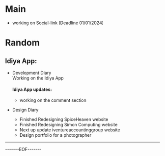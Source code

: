 # Main 

- working on Social-link (Deadline 01/01/2024)

# Random
## Idiya App:

- Development Diary  
    Working on the Idiya App
    #### Idiya App updates:
    - working on the comment section


- Design Diary
    - Finished Redesigning SpiceHeaven website
    - Finished Redesigning Simon Computing website
    - Next up update iventureaccountinggroup website
    - Design portfolio for a photographer


--------------------------------------------------------


-------EOF-------



